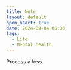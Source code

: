 ```yaml
---
title: Note
layout: default
open_heart: true
date: 2024-09-04 06:30
tags:
  - Life
  - Mental health
---
```


Process a loss.
